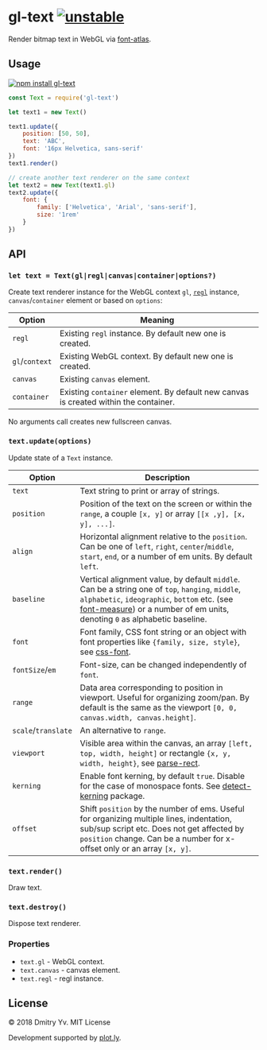 # gl-text [![unstable](https://img.shields.io/badge/stability-unstable-green.svg)](http://github.com/badges/stability-badges)

Render bitmap text in WebGL via [font-atlas](https://ghub.io/font-atlas).

## Usage

[![npm install gl-text](https://nodei.co/npm/gl-text.png?mini=true)](https://npmjs.org/package/gl-text/)

```js
const Text = require('gl-text')

let text1 = new Text()

text1.update({
	position: [50, 50],
	text: 'ABC',
	font: '16px Helvetica, sans-serif'
})
text1.render()

// create another text renderer on the same context
let text2 = new Text(text1.gl)
text2.update({
	font: {
		family: ['Helvetica', 'Arial', 'sans-serif'],
		size: '1rem'
	}
})
```

## API

### `let text = Text(gl|regl|canvas|container|options?)`

Create text renderer instance for the WebGL context `gl`, [`regl`](https://ghub.io/regl) instance, `canvas`/`container` element or based on `options`:

Option | Meaning
---|---
`regl` | Existing `regl` instance. By default new one is created.
`gl`/`context` | Existing WebGL context. By default new one is created.
`canvas` | Existing `canvas` element.
`container` | Existing `container` element. By default new canvas is created within the container.

No arguments call creates new fullscreen canvas.

### `text.update(options)`

Update state of a `Text` instance.

Option | Description
---|---
`text` | Text string to print or array of strings.
`position` | Position of the text on the screen or within the `range`, a couple `[x, y]` or array `[[x ,y], [x, y], ...]`.
`align` | Horizontal alignment relative to the `position`. Can be one of `left`, `right`, `center`/`middle`, `start`, `end`, or a number of em units. By default `left`.
`baseline` | Vertical alignment value, by default `middle`. Can be a string one of `top`, `hanging`, `middle`, `alphabetic`, `ideographic`, `bottom` etc. (see [font-measure](https://ghub.io/font-measure)) or a number of em units, denoting `0` as alphabetic baseline.
`font` | Font family, CSS font string or an object with font properties like `{family, size, style}`, see [css-font](https://ghub.io/css-font).
`fontSize`/`em` | Font-size, can be changed independently of `font`.
`range` | Data area corresponding to position in viewport. Useful for organizing zoom/pan. By default is the same as the viewport `[0, 0, canvas.width, canvas.height]`.
`scale`/`translate` | An alternative to `range`.
`viewport` | Visible area within the canvas, an array `[left, top, width, height]` or rectangle `{x, y, width, height}`, see [parse-rect](https://ghub.io/parse-rect).
`kerning` | Enable font kerning, by default `true`. Disable for the case of monospace fonts. See [detect-kerning](https://ghub.io/detect-kerning) package.
`offset` | Shift `position` by the number of ems. Useful for organizing multiple lines, indentation, sub/sup script etc. Does not get affected by `position` change. Can be a number for x-offset only or an array `[x, y]`.

<!-- `direction` | TODO -->
<!-- `letterSpacing`, `tracking` | Distance between letters, fractions of `em`. By default `0`. -->
<!-- `lineHeight`, `leading` | Distance between text lines. -->

### `text.render()`

Draw text.

### `text.destroy()`

Dispose text renderer.

### Properties

* `text.gl` - WebGL context.
* `text.canvas` - canvas element.
* `text.regl` - regl instance.


## License

© 2018 Dmitry Yv. MIT License

Development supported by [plot.ly](https://github.com/plotly/).
